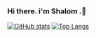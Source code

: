 ### Hi there. i'm Shalom .👋

[![GitHub stats](https://github-readme-stats.vercel.app/api?username=ShalomGH&show_icons=true&theme=dracula)](https://github.com/ShalomGH)
[![Top Langs](https://github-readme-stats.vercel.app/api/top-langs/?username=ShalomGH&theme=dracula)](https://github.com/ShalomGH)
